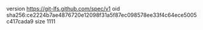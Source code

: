 version https://git-lfs.github.com/spec/v1
oid sha256:ce2224b7ae4876720e12098f31a5f87ec098578ee33f4c64ece5005c417cada9
size 1111
